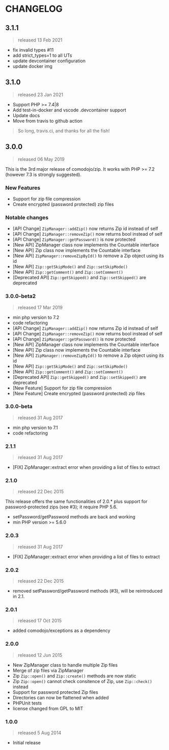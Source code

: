 # CHANGELOG

## 3.1.1
> released 13 Feb 2021

* fix invalid types #11
* add strict_types=1 to all UTs
* update devcontainer configuration
* update docker img

## 3.1.0
> released 23 Jan 2021

* Support PHP >= 7.4|8
* Add test-in-docker and vscode .devcontainer support
* Update docs
* Move from travis to github action
> So long, travis.ci, and thanks for all the fish! 

## 3.0.0
> released 06 May 2019

This is the 3rd major release of comodojo/zip.
It works with PHP >= 7.2 (however 7.3 is strongly suggested).

### New Features

* Support for zip file compression
* Create encrypted (password protected) zip files

### Notable changes

* [API Change] `ZipManager::addZip()` now returns Zip id instead of self
* [API Change] `ZipManager::removeZip()` now returns bool instead of self
* [API Change] `ZipManager::getPassword()` is now protected
* [New API] ZipManager class now implements the Countable interface
* [New API] Zip class now implements the Countable interface
* [New API] `ZipManager::removeZipById()` to remove a Zip object using its id
* [New API] `Zip::getSkipMode()` and `Zip::setSkipMode()`
* [New API] `Zip::getComment()` and `Zip::setComment()`
* [Deprecated API] `Zip::getSkipped()` and `Zip::setSkipped()` are deprecated

### 3.0.0-beta2
> released 17 Mar 2019

* min php version to 7.2
* code refactoring
* [API Change] `ZipManager::addZip()` now returns Zip id instead of self
* [API Change] `ZipManager::removeZip()` now returns bool instead of self
* [API Change] `ZipManager::getPassword()` is now protected
* [New API] ZipManager class now implements the Countable interface
* [New API] Zip class now implements the Countable interface
* [New API] `ZipManager::removeZipById()` to remove a Zip object using its id
* [New API] `Zip::getSkipMode()` and `Zip::setSkipMode()`
* [New API] `Zip::getComment()` and `Zip::setComment()`
* [Deprecated API] `Zip::getSkipped()` and `Zip::setSkipped()` are deprecated
* [New Feature] Support for zip file compression
* [New Feature] Create encrypted (password protected) zip files

### 3.0.0-beta
> released 31 Aug 2017

* min php version to 7.1
* code refactoring

### 2.1.1
> released 31 Aug 2017

* [FIX] ZipManager::extract error when providing a list of files to extract

### 2.1.0
> released 22 Dec 2015

This release offers the same functionalities of 2.0.* plus support for password-protected zips (see #3); it require PHP 5.6.

* setPassword/getPassword methods are back and working
* min PHP version >= 5.6.0

### 2.0.3
> released 31 Aug 2017

* [FIX] ZipManager::extract error when providing a list of files to extract

### 2.0.2
> released 22 Dec 2015

* removed setPassword/getPassword methods (#3), will be reintroduced in 2.1.

### 2.0.1
> released 17 Oct 2015

* added comodojo/exceptions as a dependency

### 2.0.0
> released 12 Jun 2015

* New ZipManager class to handle multiple Zip files
* Merge of zip files via ZipManager
* Zip `Zip::open()` and `Zip::create()` methods are now static
* Zip `Zip::open()` cannot check consitence of Zip, use `Zip::check()` instead
* Support for password protected Zip files
* Directories can now be flattened when added
* PHPUnit tests
* license changed from GPL to MIT

### 1.0.0
> released 5 Aug 2014

* Initial release
